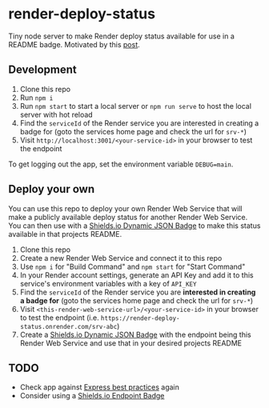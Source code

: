 # render-deploy-status
Tiny node server to make Render deploy status available for use in a README badge. Motivated by this [post](https://community.render.com/t/any-way-to-export-render-com-deployment-status-as-status-badges/4520).

## Development

1. Clone this repo
2. Run `npm i`
3. Run `npm start` to start a local server or `npm run serve` to host the local server with hot reload
4. Find the `serviceId` of the Render service you are interested in creating a badge for (goto the services home page and check the url for `srv-*`)
5. Visit `http://localhost:3001/<your-service-id>` in your browser to test the endpoint

To get logging out the app, set the environment variable `DEBUG=main`.

## Deploy your own

You can use this repo to deploy your own Render Web Service that will make a publicly available deploy status for another Render Web Service. You can then use with a [Shields.io Dynamic JSON Badge](https://shields.io/badges/dynamic-json-badge) to make this status available in that projects README.

1. Clone this repo
2. Create a new Render Web Service and connect it to this repo
3. Use `npm i` for "Build Command" and `npm start` for "Start Command"
4. In your Render account settings, generate an API Key and add it to this service's environment variables with a key of `API_KEY`
5. Find the `serviceId` of the Render service you are **interested in creating a badge for** (goto the services home page and check the url for `srv-*`)
6. Visit `<this-render-web-service-url>/<your-service-id>` in your browser to test the endpoint (i.e. `https://render-deploy-status.onrender.com/srv-abc`)
7. Create a [Shields.io Dynamic JSON Badge](https://shields.io/badges/dynamic-json-badge) with the endpoint being this Render Web Service and use that in your desired projects README

## TODO

- Check app against [Express best practices](https://expressjs.com/en/advanced/best-practice-performance.html#set-node_env-to-production) again
- Consider using a [Shields.io Endpoint Badge](https://shields.io/badges/endpoint-badge)